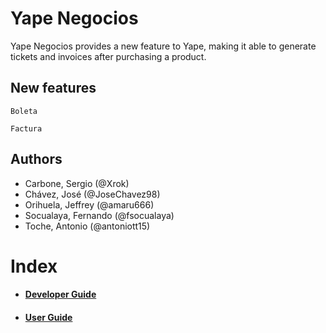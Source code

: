 # Yape Negocios

Yape Negocios provides a new feature to Yape, making it able to generate tickets and invoices after purchasing a product.

## New features

```
Boleta
```
```
Factura
```

## Authors

- Carbone, Sergio (@Xrok)
- Chávez, José (@JoseChavez98) 
- Orihuela, Jeffrey (@amaru666)
- Socualaya, Fernando (@fsocualaya)
- Toche, Antonio (@antoniott15)

# Index
* ####  [Developer Guide](https://github.com/cs2901/yape-bcp-project-yacket-fingerlog/blob/develop/Developer_Guide/developer_guide.md)
* #### [User Guide](https://github.com/cs2901/yape-bcp-project-yacket-fingerlog/blob/develop/User_Guide/Main%20Text/user_guide.md)
